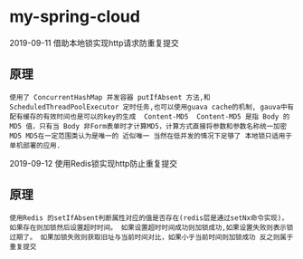 # my-spring-cloud

2019-09-11 借助本地锁实现http请求防重复提交

## 原理
``
使用了 ConcurrentHashMap 并发容器 putIfAbsent 方法,和 ScheduledThreadPoolExecutor 定时任务,也可以使用guava cache的机制, gauva中有配有缓存的有效时间也是可以的key的生成 
Content-MD5 
Content-MD5 是指 Body 的 MD5 值，只有当 Body 非Form表单时才计算MD5，计算方式直接将参数和参数名称统一加密MD5
MD5在一定范围类认为是唯一的 近似唯一 当然在低并发的情况下足够了
本地锁只适用于单机部署的应用.
``

2019-09-12 使用Redis锁实现http防止重复提交
## 原理

``
使用Redis 的setIfAbsent判断属性对应的值是否存在(redis层是通过setNx命令实现)，如果存在则加锁然后设置超时时间。
如果设置超时时间成功则加锁成功,如果设置失败则表示锁过期了。
如果加锁失败则获取旧址与当前时间对比，如果小于当前时间则加锁成功
反之则属于重复提交
``